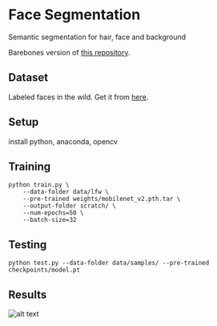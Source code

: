# Face Segmentation
Semantic segmentation for hair, face and background

Barebones version of [this repository](https://github.com/akirasosa/mobile-semantic-segmentation/).

## Dataset
Labeled faces in the wild. Get it from [here](https://www.dropbox.com/s/kkj73eklp5fnut0/data.zip?dl=0).

## Setup
install python, anaconda, opencv

## Training
```
python train.py \
    --data-folder data/lfw \
    --pre-trained weights/mobilenet_v2.pth.tar \
    --output-folder scratch/ \
    --num-epochs=50 \
    --batch-size=32
```

## Testing

```
python test.py --data-folder data/samples/ --pre-trained checkpoints/model.pt
```


## Results
![alt text](results.png "Sample results")
